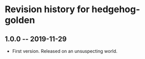 # Revision history for hedgehog-golden

## 1.0.0 -- 2019-11-29

* First version. Released on an unsuspecting world.
